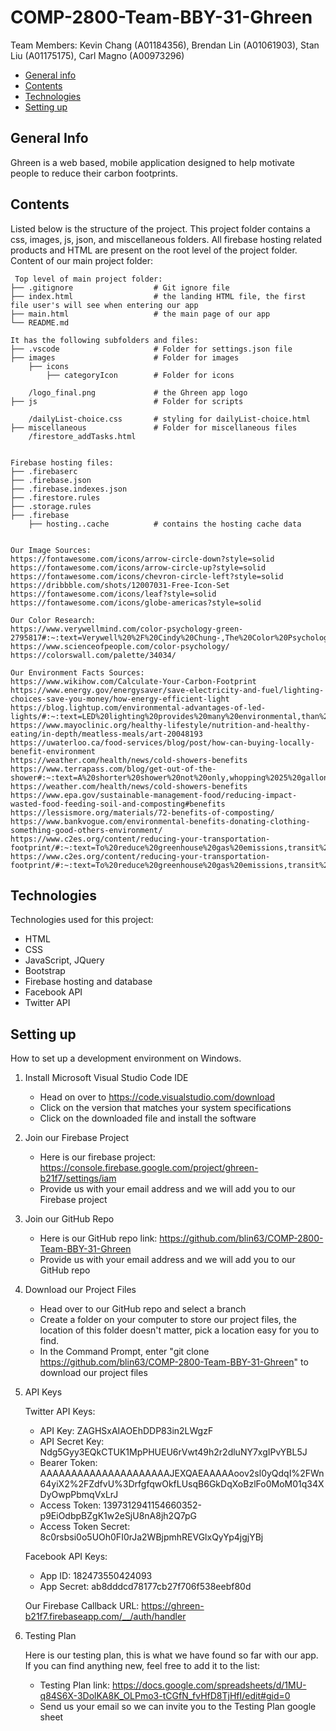<!-- Readme Start:
* This readme format was taken from Kevin's previous project
Source: https://github.com/Kevinc-96/Phresh/blob/main/README.md#general-info -->

# COMP-2800-Team-BBY-31-Ghreen

Team Members: Kevin Chang (A01184356), Brendan Lin (A01061903), Stan Liu (A01175175), Carl Magno (A00973296)

* [General info](#general-info)
* [Contents](#contents)
* [Technologies](#technologies)
* [Setting up](#setting-up)

## General Info
Ghreen is a web based, mobile application designed to help motivate people to reduce their carbon footprints.

## Contents
Listed below is the structure of the project. This project folder contains a css, images, js, json, and miscellaneous folders.
All firebase hosting related products and HTML are present on the root level of the project folder.
Content of our main project folder:

```
 Top level of main project folder: 
├── .gitignore                  # Git ignore file
├── index.html                  # the landing HTML file, the first file user's will see when entering our app
├── main.html                   # the main page of our app
└── README.md

It has the following subfolders and files:
├── .vscode                     # Folder for settings.json file
├── images                      # Folder for images
    ├── icons
        ├── categoryIcon        # Folder for icons

    /logo_final.png             # the Ghreen app logo
├── js                          # Folder for scripts
       
    /dailyList-choice.css       # styling for dailyList-choice.html
├── miscellaneous               # Folder for miscellaneous files
    /firestore_addTasks.html


Firebase hosting files: 
├── .firebaserc
├── .firebase.json
├── .firebase.indexes.json
├── .firestore.rules
├── .storage.rules
├── .firebase
    ├── hosting..cache          # contains the hosting cache data


Our Image Sources:
https://fontawesome.com/icons/arrow-circle-down?style=solid
https://fontawesome.com/icons/arrow-circle-up?style=solid
https://fontawesome.com/icons/chevron-circle-left?style=solid
https://dribbble.com/shots/12007031-Free-Icon-Set
https://fontawesome.com/icons/leaf?style=solid
https://fontawesome.com/icons/globe-americas?style=solid

Our Color Research:
https://www.verywellmind.com/color-psychology-green-2795817#:~:text=Verywell%20%2F%20Cindy%20Chung-,The%20Color%20Psychology%20of%20Green,luck%2C%20health%2C%20and%20jealousy.
https://www.scienceofpeople.com/color-psychology/
https://colorswall.com/palette/34034/

Our Environment Facts Sources:
https://www.wikihow.com/Calculate-Your-Carbon-Footprint
https://www.energy.gov/energysaver/save-electricity-and-fuel/lighting-choices-save-you-money/how-energy-efficient-light
https://blog.lightup.com/environmental-advantages-of-led-lights/#:~:text=LED%20lighting%20provides%20many%20environmental,than%20fluorescent%20and%20incandescent%20lights.
https://www.mayoclinic.org/healthy-lifestyle/nutrition-and-healthy-eating/in-depth/meatless-meals/art-20048193
https://uwaterloo.ca/food-services/blog/post/how-can-buying-locally-benefit-environment
https://weather.com/health/news/cold-showers-benefits
https://www.terrapass.com/blog/get-out-of-the-shower#:~:text=A%20shorter%20shower%20not%20only,whopping%2025%20gallons%20of%20water
https://weather.com/health/news/cold-showers-benefits
https://www.epa.gov/sustainable-management-food/reducing-impact-wasted-food-feeding-soil-and-composting#benefits
https://lessismore.org/materials/72-benefits-of-composting/
https://www.bankvogue.com/environmental-benefits-donating-clothing-something-good-others-environment/
https://www.c2es.org/content/reducing-your-transportation-footprint/#:~:text=To%20reduce%20greenhouse%20gas%20emissions,transit%20to%20biking%20and%20walking.
https://www.c2es.org/content/reducing-your-transportation-footprint/#:~:text=To%20reduce%20greenhouse%20gas%20emissions,transit%20to%20biking%20and%20walking.

```
## Technologies
Technologies used for this project:
* HTML
* CSS
* JavaScript, JQuery
* Bootstrap 
* Firebase hosting and database
* Facebook API
* Twitter API

## Setting up
How to set up a development environment on Windows.
1. Install Microsoft Visual Studio Code IDE
    * Head on over to https://code.visualstudio.com/download
    * Click on the version that matches your system specifications
    * Click on the downloaded file and install the software

2. Join our Firebase Project
    * Here is our firebase project: https://console.firebase.google.com/project/ghreen-b21f7/settings/iam
    * Provide us with your email address and we will add you to our Firebase project

3. Join our GitHub Repo
    * Here is our GitHub repo link: https://github.com/blin63/COMP-2800-Team-BBY-31-Ghreen
    * Provide us with your email address and we will add you to our GitHub repo

4. Download our Project Files 
    * Head over to our GitHub repo and select a branch
    * Create a folder on your computer to store our project files, the location of this folder doesn't matter, pick a 
    location easy for you to find.
    * In the Command Prompt, enter "git clone https://github.com/blin63/COMP-2800-Team-BBY-31-Ghreen" to download our project files

5. API Keys

    Twitter API Keys:
    * API Key: ZAGHSxAIAOEhDDP83in2LWgzF
    * API Secret Key: Ndg5Gyy3EQkCTUK1MpPHUEU6rVwt49h2r2dluNY7xgIPvYBL5J
    * Bearer Token: AAAAAAAAAAAAAAAAAAAAAJEXQAEAAAAAoov2sl0yQdqI%2FWn64yiX2%2FZdfvU%3DrfgfqwOkfLUsqB6GkDqXoBzlFo0MoM01q34XDyOwpPbmqVxLrJ
    * Access Token: 1397312941154660352-p9EiOdbpBZgK1w2eSjU8nA8jh2Q7pG
    * Access Token Secret: 8c0rsbsi0o5UOh0FI0rJa2WBjpmhREVGlxQyYp4jgjYBj
    
    Facebook API Keys:
    * App ID: 182473550424093
    * App Secret: ab8dddcd78177cb27f706f538eebf80d 
    
    Our Firebase Callback URL: https://ghreen-b21f7.firebaseapp.com/__/auth/handler

5. Testing Plan

    Here is our testing plan, this is what we have found so far with our app. If you can find anything new, feel free to add it to the list:
    * Testing Plan link: https://docs.google.com/spreadsheets/d/1MU-q84S6X-3DolKA8K_OLPmo3-tCGfN_fvHfD8TjHfI/edit#gid=0
    * Send us your email so we can invite you to the Testing Plan google sheet

```
